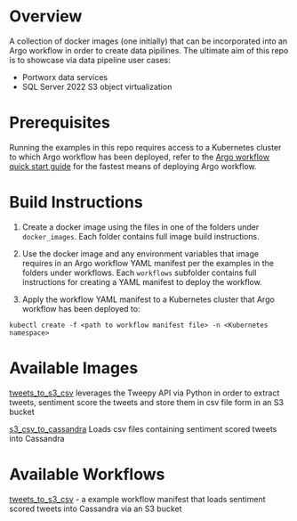# Overview

A collection of docker images (one initially) that can be incorporated into an Argo workflow in order to create data pipilines. The ultimate aim of this repo is to showcase via data pipeline user cases:

- Portworx data services
- SQL Server 2022 S3 object virtualization

# Prerequisites

Running the examples in this repo requires access to a Kubernetes cluster to which Argo workflow has been deployed, refer to the [Argo workflow quick start guide](https://argoproj.github.io/argo-workflows/quick-start/) for the fastest means of deploying Argo workflow.

# Build Instructions

1. Create a docker image using the files in one of the folders under ```docker_images```. Each folder contains full image build instructions. 

2. Use the docker image and any environment variables that image requires in an Argo workflow YAML manifest per the examples in the folders under workflows. Each ```workflows``` subfolder contains full instructions for creating a YAML manifest to deploy the workflow. 

3. Apply the workflow YAML manifest to a Kubernetes cluster that Argo workflow has been deployed to:

```
kubectl create -f <path to workflow manifest file> -n <Kubernetes namespace>
```
# Available Images

[tweets_to_s3_csv](https://github.com/chrisadkin/Argo-Data-Pipeline-Gallery/blob/main/docker_images/tweets_to_s3_csv/README.md)
leverages the Tweepy API via Python in order to extract tweets, sentiment score the tweets and store them in csv file form in an S3 bucket

[s3_csv_to_cassandra](https://github.com/chrisadkin/Argo-Data-Pipeline-Gallery/tree/main/docker_images/s3_csv_to_cassandra)
Loads csv files containing sentiment scored tweets into Cassandra

# Available Workflows

[tweets_to_s3_csv](https://github.com/chrisadkin/Argo-Data-Pipeline-Gallery/tree/main/workflows/tweets_s3_to_cassandra) - a example workflow manifest that loads sentiment scored tweets into Cassandra via an S3 bucket
